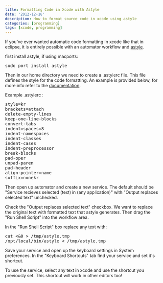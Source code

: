 ```yaml
---
title: Formatting Code in Xcode with Astyle
date: '2012-12-18'
description: How to format source code in xcode using astyle
categories: [programming]
tags: [xcode, programming]
---
```



If you've ever wanted automatic code formatting in xcode like that in eclipse, it is entirely possible with an automator workflow and [astyle](http://astyle.sourceforge.net/).

first install astyle, if using macports:

<pre>
sudo port install astyle
</pre>

Then in our home directory we need to create a .astylerc file. This file defines the style for the code formatting. An example is provided below, for more info refer to the [documentation](http://astyle.sourceforge.net/astyle.html).

Example .astylerc :

<pre>
style=kr
brackets=attach
delete-empty-lines
keep-one-line-blocks
convert-tabs
indent=spaces=8
indent-namespaces  
indent-classes  
indent-cases  
indent-preprocessor  
break-blocks  
pad-oper
unpad-paren  
pad-header  
align-pointer=name
suffix=nonekr
</pre>


Then open up automator and create a new service. The default should be "Service recieves selected (text) in (any application)" with "Output replaces selected text" unchecked.

Check the "Output replaces selected text" checkbox. We want to replace the original text with formatted text that astyle generates.
Then drag the "Run Shell Script" into the workflow area.

In the "Run Shell Script" box replace any text with:

<pre>
cat <&0 > /tmp/astyle.tmp
/opt/local/bin/astyle < /tmp/astyle.tmp
</pre>

Save your service and open up the keyboard settings in System preferences. In the "Keyboard Shortcuts" tab find your service and set it's shortcut. 

To use the service, select any text in xcode and use the shortcut you previously set. This shortcut will work in other editors too! 


